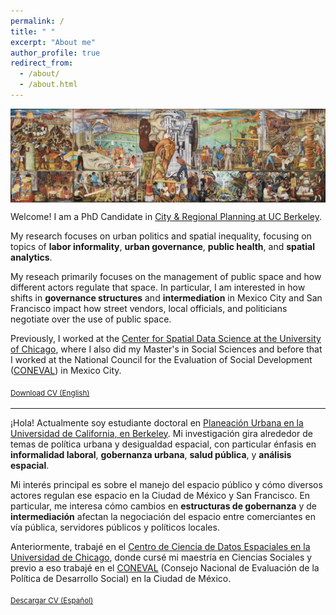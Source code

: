 ```yaml
---
permalink: /
title: " "
excerpt: "About me"
author_profile: true
redirect_from: 
  - /about/
  - /about.html
---
```


<img align="center" width="130%" height="50%" src="images/mural.png">

Welcome! I am a PhD Candidate in [City & Regional Planning at UC Berkeley](https://ced.berkeley.edu/academics/city-regional-planning).

My research focuses on urban politics and spatial inequality, focusing on topics of **labor informality**, **urban governance**, **public health**, and **spatial analytics**. 

My reseach primarily focuses on the management of public space and how different actors regulate that space. In particular, I am interested in how shifts in **governance structures** and **intermediation** in Mexico City and San Francisco impact how street vendors, local officials, and politicians negotiate over the use of public space.

Previously, I worked at the [Center for Spatial Data Science at the University of Chicago](https://spatial.uchicago.edu/), where I also did my Master's in Social Sciences and before that I worked at the National Council for the Evaluation of Social Development ([CONEVAL](https://www.coneval.org.mx/Paginas/principal.aspx)) in Mexico City.

<sub>[Download CV (English)](https://drive.google.com/file/d/1q2YkhkNjI-POA06DOYQ0p8gqU5AQ0Wsd/view?usp=share_link)<sub>
  
---------

¡Hola! Actualmente soy estudiante doctoral en [Planeación Urbana en la Universidad de California, en Berkeley](https://ced.berkeley.edu/academics/city-regional-planning).
Mi investigación gira alrededor de temas de política urbana y desigualdad espacial, con particular énfasis en **informalidad laboral**, **gobernanza urbana**, **salud pública**, y **análisis espacial**.

Mi interés principal es sobre el manejo del espacio público y cómo diversos actores regulan ese espacio en la Ciudad de México y San Francisco. En particular, me interesa cómo cambios en **estructuras de gobernanza** y de **intermediación** afectan la negociación del espacio entre comerciantes en vía pública, servidores públicos y políticos locales.

Anteriormente, trabajé en el [Centro de Ciencia de Datos Espaciales en la Universidad de Chicago](https://spatial.uchicago.edu/), donde cursé mi maestría en Ciencias Sociales y previo a eso trabajé en el [CONEVAL](https://www.coneval.org.mx/Paginas/principal.aspx) (Consejo Nacional de Evaluación de la Política de Desarrollo Social) en la Ciudad de México.
  
<sub>[Descargar CV (Español)](https://drive.google.com/file/d/1kRYGIoqYJsbCEwb-5gp4YDmDVcAy9XU3/view?usp=sharing)<sub>
